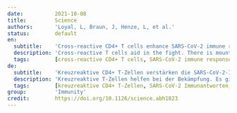 ```yaml
---
date:          2021-10-08
title:         Science
authors:       'Loyal, L, Braun, J, Henze, L, et al.'
status:        default
en:
  subtitle:    'Cross-reactive CD4+ T cells enhance SARS-CoV-2 immune responses upon infection and vaccination'
  description: 'Cross-reactive T cells aid in the fight. There is mounting evidence that immunological memory after infection with seasonal human coronaviruses (hCoVs) contributes to cross-protection against severe acute respiratory syndrome coronavirus 2 (SARS-CoV-2). Loyal et al. identified a universal immunodominant coronavirus peptide found within the fusion peptide domain of coronavirus spike protein. This peptide is recognized by CD4+ T cells in 20% of unexposed individuals, more than 50% of SARS-CoV-2 convalescents, and 97% of subjects treated with the Pfizer–BioNTech COVID-19 vaccine. Although ubiquitous, these coronavirus-reactive T cells decreased with age, which may explain in part the increased susceptibility of elderly people to COVID-19.'
  tags:        [cross-reactive CD4+ T cells, SARS-CoV-2 immune responses, infection, vaccination]
de:
  subtitle:    'Kreuzreaktive CD4+ T-Zellen verstärken die SARS-CoV-2-Immunantwort bei Infektion und Impfung'
  description: 'Kreuzreaktive T-Zellen helfen bei der Bekämpfung. Es gibt immer mehr Hinweise darauf, dass das immunologische Gedächtnis nach einer Infektion mit saisonalen humanen Coronaviren (hCoVs) zum Kreuzschutz gegen das schwere akute respiratorische Syndrom Coronavirus 2 (SARS-CoV-2) beiträgt. Loyal et al. identifizierten ein universelles, immundominantes Coronavirus-Peptid, das sich in der Fusionspeptiddomäne des Coronavirus-Spike-Proteins befindet. Dieses Peptid wird von CD4+ T-Zellen bei 20 % der nicht exponierten Personen, bei mehr als 50 % der SARS-CoV-2-Rekonvaleszenten und bei 97 % der mit dem Impfstoff COVID-19 von Pfizer-BioNTech behandelten Personen erkannt. Obwohl diese Coronavirus-reaktiven T-Zellen ubiquitär vorhanden sind, nehmen sie mit zunehmendem Alter ab, was zum Teil die erhöhte Anfälligkeit älterer Menschen für COVID-19 erklären könnte.' 
  tags:        [kreuzreaktive CD4+ T-Zellen, SARS-CoV-2 Immunantworten, Infektion, Impfung]
group:         'Immunity'
credit:        https://doi.org/10.1126/science.abh1823
---
```

